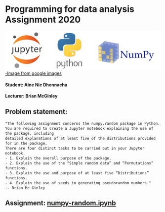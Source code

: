 # Programming for data analysis Assignment 2020
![](JPN.png)
[-Image from google images](https://www.google.com/search?q=numpy+image&tbm=isch&ved=2ahUKEwip97-k183sAhUBwOYKHU8vA9MQ2-cCegQIABAA&oq=numpy+image&gs_lcp=CgNpbWcQAzIECCMQJzIGCAAQCBAeMgQIABAYMgQIABAYMgQIABAYMgQIABAYMgQIABAYMgQIABAYMgQIABAYMgQIABAYOgQIABBDOgUIABCxAzoCCAA6BAgAEB5Q1DRYkkdg5UhoAXAAeAGAAfMBiAH6CJIBBjExLjAuMZgBAKABAaoBC2d3cy13aXotaW1nwAEB&sclient=img&ei=rFqUX6nxE4GAmwfP3oyYDQ&bih=912&biw=1920#imgrc=Ad-mz6e_S55KMM)
<p style='text-align: right;'>
</p>

#### Student: Aine Nic Dhonnacha
#### Lecturer: Brian McGinley

## Problem statement:
~~~
"The following assignment concerns the numpy.random package in Python. 
You are required to create a Jupyter notebook explaining the use of the package, including
detailed explanations of at least five of the distributions provided for in the package.
There are four distinct tasks to be carried out in your Jupyter notebook.
- 1. Explain the overall purpose of the package.
- 2. Explain the use of the “Simple random data” and “Permutations” functions.
- 3. Explain the use and purpose of at least five “Distributions” functions.
- 4. Explain the use of seeds in generating pseudorandom numbers."
-- Brian Mc Ginley
~~~

## Assignment: [numpy-random.ipynb](https://github.com/AineNicD/numpy-random/blob/main/numpy-random.ipynb)

